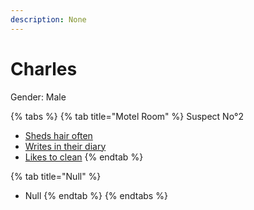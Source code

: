 ```yaml
---
description: None
---
```


# Charles

Gender: Male

{% tabs %}
{% tab title="Motel Room" %}
Suspect No°2

* [Sheds hair often](https://armless-detective-wiki-1.gitbook.io/armless-detective-wiki/clues/clues/shedshairoftenly)
* [Writes in their diary](https://armless-detective-wiki-1.gitbook.io/armless-detective-wiki/clues/clues/writesintheirdiary)
* [Likes to clean](https://armless-detective-wiki-1.gitbook.io/armless-detective-wiki/clues/clues/likestoclean)
{% endtab %}

{% tab title="Null" %}
* Null
{% endtab %}
{% endtabs %}
